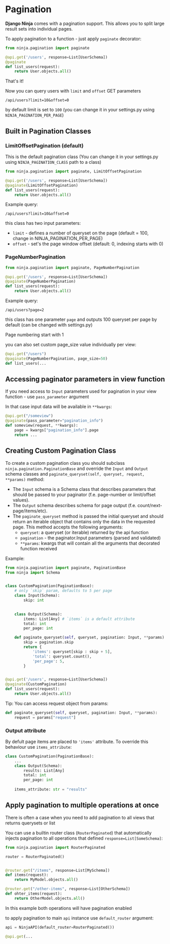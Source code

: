 # Pagination

**Django Ninja** comes with a pagination support. This allows you to split large result sets into individual pages.


To apply pagination to a function - just apply `paginate` decorator:

```python hl_lines="1 4"
from ninja.pagination import paginate

@api.get('/users', response=List[UserSchema])
@paginate
def list_users(request):
    return User.objects.all()
```


That's it!

Now you can query users with `limit` and `offset` GET parameters

```
/api/users?limit=10&offset=0
```

by default limit is set to `100` (you can change it in your settings.py using `NINJA_PAGINATION_PER_PAGE`)


## Built in Pagination Classes

### LimitOffsetPagination (default)

This is the default pagination class (You can change it in your settings.py using `NINJA_PAGINATION_CLASS` path to a class)

```python hl_lines="1 4"
from ninja.pagination import paginate, LimitOffsetPagination

@api.get('/users', response=List[UserSchema])
@paginate(LimitOffsetPagination)
def list_users(request):
    return User.objects.all()
```

Example query:
```
/api/users?limit=10&offset=0
```

this class has two input parameters:

 - `limit` - defines a number of queryset on the page (default = 100, change in NINJA_PAGINATION_PER_PAGE)
 - `offset` - set's the page window offset (default: 0, indexing starts with 0)


### PageNumberPagination
```python hl_lines="1 4"
from ninja.pagination import paginate, PageNumberPagination

@api.get('/users', response=List[UserSchema])
@paginate(PageNumberPagination)
def list_users(request):
    return User.objects.all()
```

Example query:
```
/api/users?page=2
```

this class has one parameter `page` and outputs 100 queryset per page by default  (can be changed with settings.py)

Page numbering start with 1

you can also set custom page_size value individually per view:

```python hl_lines="2"
@api.get("/users")
@paginate(PageNumberPagination, page_size=50)
def list_users(...
```



## Accessing paginator parameters in view function

If you need access to `Input` parameters used for pagination in your view function - use `pass_parameter` argument

In that case input data will be available in `**kwargs`:

```python hl_lines="2 4"
@api.get("/someview")
@paginate(pass_parameter="pagination_info")
def someview(request, **kwargs):
    page = kwargs["pagination_info"].page
    return ...
```


## Creating Custom Pagination Class

To create a custom pagination class you should subclass `ninja.pagination.PaginationBase` and override the `Input` and `Output` schema classes and `paginate_queryset(self, queryset, request, **params)` method:

 - The `Input` schema is a Schema class that describes parameters that should be passed to your paginator (f.e. page-number or limit/offset values).
 - The `Output` schema describes schema for page output (f.e. count/next-page/items/etc).
 - The `paginate_queryset` method is passed the initial queryset and should return an iterable object that contains only the data in the requested page. This method accepts the following arguments:
    - `queryset`: a queryset (or iterable) returned by the api function
    - `pagination` - the paginator.Input parameters (parsed and validated)
    - `**params`: kwargs that will contain all the arguments that decorated function received 


Example:

```python hl_lines="7 11 16 26"
from ninja.pagination import paginate, PaginationBase
from ninja import Schema


class CustomPagination(PaginationBase):
    # only `skip` param, defaults to 5 per page
    class Input(Schema):
        skip: int
        

    class Output(Schema):
        items: List[Any] # `items` is a default attribute
        total: int
        per_page: int

    def paginate_queryset(self, queryset, pagination: Input, **params):
        skip = pagination.skip
        return {
            'items': queryset[skip : skip + 5],
            'total': queryset.count(),
            'per_page': 5,
        }


@api.get('/users', response=List[UserSchema])
@paginate(CustomPagination)
def list_users(request):
    return User.objects.all()
```

Tip: You can access request object from params:

```python
def paginate_queryset(self, queryset, pagination: Input, **params):
    request = params["request"]
```

### Output attribute

By defult page items are placed to `'items'` attribute. To override this behaviour use `items_attribute`:

```python hl_lines="4 8"
class CustomPagination(PaginationBase):
    ...
    class Output(Schema):
        results: List[Any]
        total: int
        per_page: int
    
    items_attribute: str = "results"

```


## Apply pagination to multiple operations at once

There is often a case when you need to add pagination to all views that returns querysets or list

You can use a builtin router class (`RouterPaginated`) that automatically injects pagination to all operations that defined `response=List[SomeSchema]`:

```python hl_lines="1 3 6 10"
from ninja.pagination import RouterPaginated

router = RouterPaginated()


@router.get("/items", response=List[MySchema])
def items(request):
    return MyModel.objects.all()

@router.get("/other-items", response=List[OtherSchema])
def ohter_items(request):
    return OtherModel.objects.all()

```

In this example both operations will have pagination enabled

to apply pagination to main `api` instance use `default_router` argument:


```python
api = NinjaAPI(default_router=RouterPaginated())

@api.get(...
```
